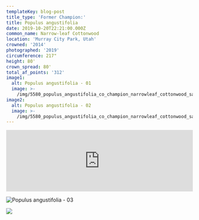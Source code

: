 ```yaml
---
templateKey: blog-post
title_type: 'Former Champion:'
title: Populus angustifolia
date: 2019-10-20T22:21:00.000Z
common_name: Narrow-leaf Cottonwood
location: 'Murray City Park, Utah'
crowned: '2014'
photographed: '2019'
circumference: 217"
height: 80'
crown_spread: 80'
total_af_points: '312'
image1:
  alt: Populus angustifolia - 01
  image: >-
    /img/5580_populus_angustifolia_co_champion_narrowleaf_cottonwood_salt_lake_city_utah_10_20_2019_american_forests_brian_kelley_base_1.jpg
image2:
  alt: Populus angustifolia - 02
  image: >-
    /img/5580_populus_angustifolia_co_champion_narrowleaf_cottonwood_salt_lake_city_utah_10_20_2019_american_forests_brian_kelley_full_1.jpg
---
```

<iframe width="100%" height="166" scrolling="no" frameborder="no" allow="autoplay" src="https://w.soundcloud.com/player/?url=https%3A//api.soundcloud.com/tracks/743039611&color=%23ff5500&auto_play=false&hide_related=false&show_comments=true&show_user=true&show_reposts=false&show_teaser=true"></iframe>

![Populus angustifolia - 03](/img/5580_populus_angustifolia_co_champion_narrowleaf_cottonwood_salt_lake_city_utah_10_20_2019_american_forests_brian_kelley_leaf.jpg)

![](/img/5580_populus_angustifolia_co_champion_narrowleaf_cottonwood_salt_lake_city_utah_10_20_2019_american_forests_brian_kelley_scale.jpg)
